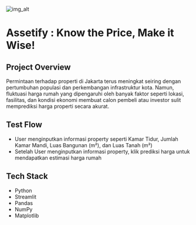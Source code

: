 ![img_alt](?raw=true)

# Assetify : Know the Price, Make it Wise!


## Project Overview
Permintaan terhadap properti di Jakarta terus meningkat seiring dengan pertumbuhan populasi dan perkembangan infrastruktur kota. Namun, fluktuasi harga rumah yang dipengaruhi oleh banyak faktor seperti lokasi, fasilitas, dan kondisi ekonomi membuat calon pembeli atau investor sulit memprediksi harga properti secara akurat.

## Test Flow
- User menginputkan informasi property seperti Kamar Tidur, Jumlah Kamar Mandi, Luas Bangunan (m²), dan Luas Tanah (m²)
- Setelah User menginputkan informasi property, klik prediksi harga untuk mendapatkan estimasi harga rumah

## Tech Stack
- Python
- Streamlit
- Pandas
- NumPy
- Matplotlib
